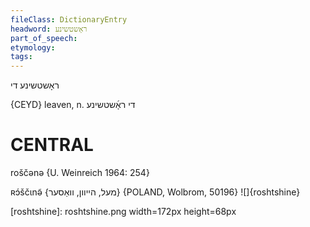 ```yaml
---
fileClass: DictionaryEntry
headword: ראָשטשינע
part_of_speech: 
etymology: 
tags: 
---
```

ראָשטשינע
די

{CEYD}
leaven, n. די ראָ֜שטשינע

CENTRAL
========

roščənə {U. Weinreich 1964: 254}

ʀɔ́ščɩnə̃ {מעל, הייוון, וואַסער} {POLAND, Wolbrom, 50196}
![]{roshtshine}

[roshtshine]: roshtshine.png width=172px height=68px